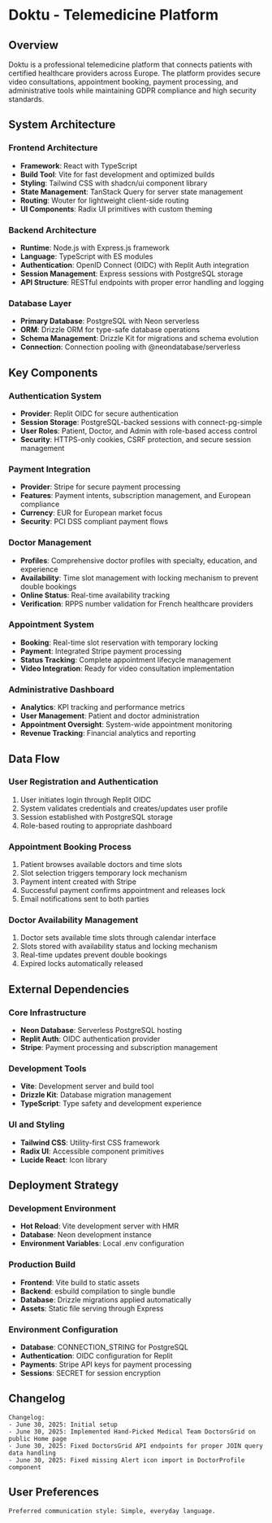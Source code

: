 # Doktu - Telemedicine Platform

## Overview

Doktu is a professional telemedicine platform that connects patients with certified healthcare providers across Europe. The platform provides secure video consultations, appointment booking, payment processing, and administrative tools while maintaining GDPR compliance and high security standards.

## System Architecture

### Frontend Architecture
- **Framework**: React with TypeScript
- **Build Tool**: Vite for fast development and optimized builds
- **Styling**: Tailwind CSS with shadcn/ui component library
- **State Management**: TanStack Query for server state management
- **Routing**: Wouter for lightweight client-side routing
- **UI Components**: Radix UI primitives with custom theming

### Backend Architecture
- **Runtime**: Node.js with Express.js framework
- **Language**: TypeScript with ES modules
- **Authentication**: OpenID Connect (OIDC) with Replit Auth integration
- **Session Management**: Express sessions with PostgreSQL storage
- **API Structure**: RESTful endpoints with proper error handling and logging

### Database Layer
- **Primary Database**: PostgreSQL with Neon serverless
- **ORM**: Drizzle ORM for type-safe database operations
- **Schema Management**: Drizzle Kit for migrations and schema evolution
- **Connection**: Connection pooling with @neondatabase/serverless

## Key Components

### Authentication System
- **Provider**: Replit OIDC for secure authentication
- **Session Storage**: PostgreSQL-backed sessions with connect-pg-simple
- **User Roles**: Patient, Doctor, and Admin with role-based access control
- **Security**: HTTPS-only cookies, CSRF protection, and secure session management

### Payment Integration
- **Provider**: Stripe for secure payment processing
- **Features**: Payment intents, subscription management, and European compliance
- **Currency**: EUR for European market focus
- **Security**: PCI DSS compliant payment flows

### Doctor Management
- **Profiles**: Comprehensive doctor profiles with specialty, education, and experience
- **Availability**: Time slot management with locking mechanism to prevent double bookings
- **Online Status**: Real-time availability tracking
- **Verification**: RPPS number validation for French healthcare providers

### Appointment System
- **Booking**: Real-time slot reservation with temporary locking
- **Payment**: Integrated Stripe payment processing
- **Status Tracking**: Complete appointment lifecycle management
- **Video Integration**: Ready for video consultation implementation

### Administrative Dashboard
- **Analytics**: KPI tracking and performance metrics
- **User Management**: Patient and doctor administration
- **Appointment Oversight**: System-wide appointment monitoring
- **Revenue Tracking**: Financial analytics and reporting

## Data Flow

### User Registration and Authentication
1. User initiates login through Replit OIDC
2. System validates credentials and creates/updates user profile
3. Session established with PostgreSQL storage
4. Role-based routing to appropriate dashboard

### Appointment Booking Process
1. Patient browses available doctors and time slots
2. Slot selection triggers temporary lock mechanism
3. Payment intent created with Stripe
4. Successful payment confirms appointment and releases lock
5. Email notifications sent to both parties

### Doctor Availability Management
1. Doctor sets available time slots through calendar interface
2. Slots stored with availability status and locking mechanism
3. Real-time updates prevent double bookings
4. Expired locks automatically released

## External Dependencies

### Core Infrastructure
- **Neon Database**: Serverless PostgreSQL hosting
- **Replit Auth**: OIDC authentication provider
- **Stripe**: Payment processing and subscription management

### Development Tools
- **Vite**: Development server and build tool
- **Drizzle Kit**: Database migration management
- **TypeScript**: Type safety and development experience

### UI and Styling
- **Tailwind CSS**: Utility-first CSS framework
- **Radix UI**: Accessible component primitives
- **Lucide React**: Icon library

## Deployment Strategy

### Development Environment
- **Hot Reload**: Vite development server with HMR
- **Database**: Neon development instance
- **Environment Variables**: Local .env configuration

### Production Build
- **Frontend**: Vite build to static assets
- **Backend**: esbuild compilation to single bundle
- **Database**: Drizzle migrations applied automatically
- **Assets**: Static file serving through Express

### Environment Configuration
- **Database**: CONNECTION_STRING for PostgreSQL
- **Authentication**: OIDC configuration for Replit
- **Payments**: Stripe API keys for payment processing
- **Sessions**: SECRET for session encryption

## Changelog
```
Changelog:
- June 30, 2025: Initial setup
- June 30, 2025: Implemented Hand-Picked Medical Team DoctorsGrid on public Home page
- June 30, 2025: Fixed DoctorsGrid API endpoints for proper JOIN query data handling
- June 30, 2025: Fixed missing Alert icon import in DoctorProfile component
```

## User Preferences
```
Preferred communication style: Simple, everyday language.
```